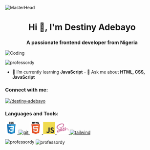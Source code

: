 ![MasterHead](https://img.freepik.com/premium-vector/frontend-development-web-banner-concept-website-interface_277904-4191.jpg?w=2000)
<h1 align="center">Hi 👋, I'm Destiny Adebayo</h1>
<h3 align="center">A passionate frontend developer from Nigeria</h3>
<img
  src="https://media3.giphy.com/media/v1.Y2lkPTc5MGI3NjExNDM0NDlkY2UxYjc3YTVlMWEyYTkxMTljMjZkNjVhNzAyMDc3Y2YwMyZlcD12MV9pbnRlcm5hbF9naWZzX2dpZklkJmN0PWc/qgQUggAC3Pfv687qPC/giphy.gif"
  alt="Coding"
  width="400"
/>

<p align="left">
  <img
    src="https://komarev.com/ghpvc/?username=professordy&label=Profile%20views&color=0e75b6&style=flat"
    alt="professordy"
  />
</p>

- 🌱 I’m currently learning **JavaScript** - 💬 Ask me about **HTML, CSS,
JavaScript**

<h3 align="left">Connect with me:</h3>
<p align="left">
  <a href="https://linkedin.com/in//destiny-adebayo" target="blank"
    ><img
      align="center"
      src="https://raw.githubusercontent.com/rahuldkjain/github-profile-readme-generator/master/src/images/icons/Social/linked-in-alt.svg"
      alt="/destiny-adebayo"
      height="30"
      width="40"
  /></a>
</p>

<h3 align="left">Languages and Tools:</h3>
<p align="left">
  <a href="https://www.w3schools.com/css/" target="_blank" rel="noreferrer">
    <img
      src="https://raw.githubusercontent.com/devicons/devicon/master/icons/css3/css3-original-wordmark.svg"
      alt="css3"
      width="40"
      height="40"
    />
  </a>
  <a href="https://git-scm.com/" target="_blank" rel="noreferrer">
    <img
      src="https://www.vectorlogo.zone/logos/git-scm/git-scm-icon.svg"
      alt="git"
      width="40"
      height="40"
    />
  </a>
  <a href="https://www.w3.org/html/" target="_blank" rel="noreferrer">
    <img
      src="https://raw.githubusercontent.com/devicons/devicon/master/icons/html5/html5-original-wordmark.svg"
      alt="html5"
      width="40"
      height="40"
    />
  </a>
  <a
    href="https://developer.mozilla.org/en-US/docs/Web/JavaScript"
    target="_blank"
    rel="noreferrer"
  >
    <img
      src="https://raw.githubusercontent.com/devicons/devicon/master/icons/javascript/javascript-original.svg"
      alt="javascript"
      width="40"
      height="40"
    />
  </a>
  <a href="https://sass-lang.com" target="_blank" rel="noreferrer">
    <img
      src="https://raw.githubusercontent.com/devicons/devicon/master/icons/sass/sass-original.svg"
      alt="sass"
      width="40"
      height="40"
    />
  </a>
  <a href="https://tailwindcss.com/" target="_blank" rel="noreferrer">
    <img
      src="https://www.vectorlogo.zone/logos/tailwindcss/tailwindcss-icon.svg"
      alt="tailwind"
      width="40"
      height="40"
    />
  </a>
</p>

<p>
  <img
    align="left"
    src="https://github-readme-stats.vercel.app/api/top-langs?username=professordy&show_icons=true&locale=en&layout=compact"
    alt="professordy"
  />
</p>

<p>
  &nbsp;<img
    align="center"
    src="https://github-readme-stats.vercel.app/api?username=professordy&show_icons=true&locale=en"
    alt="professordy"
  />
</p>
